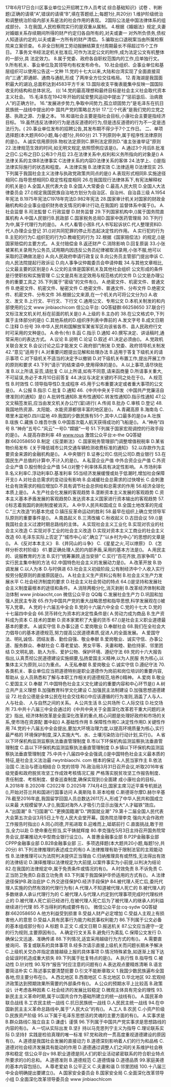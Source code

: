 17年6月17日合川区事业单位公开招聘工作人员考试
综合基础知识》试卷
、判断题(正确的请填“A”,错误的请填“B”,填在答题纸上;每题1分,共20分)
1.维护阶级统治和调整统治阶级内部关系是法的社会作用的表现。
2国际公法是中国法律体系的组成部分。
3.在我国,人民检察院实行的是双重从属制。
4.根据《婚姻法》规定,夫妻对婚姻关系存续期间所得的财产约定归各自所有的,对夫或妻一
对外所负债务,债权人知道该约定的,以夫或妻一方所有的财产清偿。
5.骗取出口退税案当由所属检察院来立案侦查。
6.非全日制用工劳动报酬结算支付周期最长不得超过15个工作日。
7.事务文书经法定机关批准后,可作为法定公文的附件,成为法定公文有机整体的一部分,具
法定效力。
8.属于党委、政府各自职权范围内的工作,应单独行文。
9.所有机关、事业单位及其领导均有权发布命令。
10.社会组织、企事业单位和基层组织可以使用公告这一文种
11.党的十七大以来,大陆和台湾实现了全面直接双向“三通”,即通邮、通商与通航,形成
了两岸全方位交往格局。
12.青海湖是我国面积最大的湖泊,总面积达到4583平方千米
13.国际收支平衡表能集中反映一国国际收支的结构和总体状况。
(((
14.党的最高理想和最终目标是社会主义社会取代资本主义社会。
15.毛泽东在1942年开始的延安整风运动中提出了“惩前毖后、治病救人”的正确方针。
16.“发展进步势力,争取中间势力,孤立顽固势力”是毛泽东在抗日民族统一战线中提出的中
国共产党的策略总方针
17.“三个代表”是我们党的立党之基、执政之源、力量之本。
18.和谐社会主要是指社会目标,小康社会主要是指经济目标。
19.虽然违反法律的行为是违反道德的行为,但是违反道德的行为不一定是违法行为。(
20.事业单位发布的招聘公告,其发布期不得少于7个工作日。
二、单项选择题(本大题共60小题,每小题1分,共60分)
21.下列原则中,属于程序性法律原则的是()。
A.诚实信用原则B.物权法定原则C.罪刑法定原则D.“谁主张谁举证”原则
22.法律规范生效的时间,如无明文规定,依照惯例应该是()。
A.通过3个月后B.批准之日C.公布之日D.公布3个月后
23.在法律关系中,权利和义务所指向的对象是()
A法律关系的主体B法律事实
C法律关系的内容D法律关系的客体
24.法学上、()是指法律实际施行的状态和程度。
A.法律实施
B.法律实效
C.法律适用
D法律现实
25.下列属于我国社会主义法律与执政党政策共同点的是()
A.表现形式相同B.实施途径相同C.指导思想相同D.稳定性程度相同
26.在我国现行法律体系下,有宪法解释权的机关是()
A.全国人民代表大会
B.全国人大常委会
C.最高人民大院
D.全国人大法律委员会
27.()规定我国民族自治地方划分为自治区、自治州、自治县三级
A.1954年宪法
B.1975年宪法C1978年完法D.982年宪法
28.国家审计机关对国家的财政金融机构和企业事业组织财务收支情况的审计行动,在我国的
监督体系中属于()。
A.社会监督
B.司法監督
C.行政监督
D.财务监督
29.下列国家机构中,()属于国务院直属机构
A.中国人民银行B.民政部
C.国家税务总局D.国家中医药管理局
30.下列行为中,属于代理行为的是()。
A.代人看管小孩B.代人书写起诉状C.代人整理资料D.代人办理企业登记
31.()对共同犯罪的停止形态起决定性的作用。
A.实行犯的行为B.主犯的行为C.组织犯的行为D.教峻犯的行为
32.根据《国家赔偿法》的规定,()是国家赔偿的主要方式。
A.支付赔偿金
B.返还财产
C.消除影响
D.回复原装
33.小张被某机关录用为公务员,试用期内因违反公务员纪律被取消录用,小张不服,他可以
采取的正确做法是()
A.向人民政府申请行政复议
B.向公务员主管部门提出申诉
C.向人民法院提起行政诉讼
D.向人事争议仲裁委员会申请仲裁
34.与其他文章相比,公文最主要的区别是()
A.公文的主体是国家机关及其他社会组织
公文形成的条件是行使职权和实施管理
C.公文是具有法定效用与规范格式的文件
D.公文是办理公务的重要工具之
35.下列属于“密级”的文件有()。
A.绝密文件、机密文件、普通文件
B.绝密文件、机密文件、秘密文件
C.绝密文件、普通文件、分布文件
D.绝密文件、机密文件、分布文件
36.根据公文来源,在一个机关内可将公文分为()
A.收文、发文
B.上行文、平行文、下行文
C.通用公文、专用公文
D.本机关制发的和内部使用的公文
www jinbiaochicom
信公众平台:
QQ答疑群:66258650
37.联合行文标注发文机关时,标在前面的机关是()
A.上级的
B.主办的
38.在公文格式中,下列属于主体部分的是()
C.其他系统的D.组织序列表中靠前的
A.发文字号
B.成文日期
C.注释
D.份号
39.中华人民共和国解放军某省军区向该省各市、县人民政府行文时可采用的文种是()。
A.命令(令)
B.函
C.指示
D.通知
40.撰写决定、讲话稿时,通常采用()的表达方式。
A.议论
B.说明
C.论证
D.叙述
41.决定必须由()。
A.党政机关联合发文
B.会议讨论之后才能发文
C.政府部门制发
D.党委、政府领导机关制发
42.“意见”适用于(
A.对重要问题提出见解和处理办法
B.适用于答复下级机关的请示事项
C.对下级机关不适当的决定予以撤销
D.对下级机关布置工作,提出开展工作的原则和要求
43.下列“请示”的结束语中,使用得体的是()。
A.以上事项,请尽快批准
B.以上所请,妥否,请批复
C.以上所请,如有不同意,请来函商量
D.所请事关重大,不可延误,务必于本月10日前答复
44.决议与决定关键的不同之处在于()。
A.规范性
B.时效性
C.领导指导性D.生成程序
45.用于公布重要决定或者重大事项的公文是()。
A.公报
B.指示
C.批复
D.通知
46.《中共中央关于印发〈中国共产党廉洁自律准则)的通知》是()
A.批转性通知B.发布性通知C.转发性通知D.指示性通知
47.公文文稿签发前,应当由发文机关办公厅(室)进行(
A.传阅
B.批办
C.审核
D.登记
48.我国地热资源、太阳能、水能资源都很丰富的地区是()。
A.青藏高原
B.海南岛
C.塔里木盆地D.四川盆地
49.我国的少数民族有55个,其中人口最多的是()a
A.壮族
B.瑶族
C.藏族
D.维吾尔族
0.中国首次载人航天获得成功的飞船是()。
A.“神舟”四号
B.“神舟”五号C.“风云”一号D.“嫦娥”一号
51.下列属于国家宏观调控的行政手段的是()。
A.提高存款利率
48
www.rous
激馆公众平台:e-the
QQ答疑群:662058650
B.制定《反垄断法》
C.国家税务管理部门调整增值税税率
D.某省物价局发布《关于降低城市公共交通车辆检测收费标准的通知》
52.以存款作为主要资金来源的金融机构是()。
A.中央银行
B.证券公司C.信托公司D.商业银行
53.在国民生产总值的计算中,不计入的是()。
A.私营企业产值
中外合资企业产值
C.外资企业产值
D.股份制企业产值
54.()对整个利率体系具有决定性影响。
A.市场利率
B.名义利率C.浮动利率D.基准利率
55当经济发展缓慢或处于低潮时,增加社会保障开支()
A.对社会总需求的变动没有影响
B.会减缓社会总需求的过快增长
C.会刺激社会有效需求的相应增加D.不具有调节社会总供给和总需求的作用
56.经济全球化本质上是()。
A.生产社会化发展的客观趋势
B.垄断资本主义发展的客观趋势
C.资本主义基本矛盾发展的客观趋势D.发达资本主义国家进行资本输出的客观趋势
57.()标志着我国的剥削制度被消灭。
A.中华人民共和国成立
B.全国土地改革的完成
C.“三大改造”的基本完成
D.镇压反革命运动的胜利
58.最早在组织上确立党领导军队原则的重要事件是()。
A.南昌起义
B.三湾改编
C.秋收起义
D.古田会议
59.()是我国社会主义过渡时期总路线的主体。
A.实现社会主义工业化
B.实现对农业的社会主义改造
C.实现对手工业的社会主义改造
D.实现对资本主义工商业的社会主义改造
60.毛泽东实际上否定了“城市中心论”,确立了“以乡村为中心”的思想的文章是()。
A.《反对本本主义》
B.《井冈山的斗争》
C.《星星之火,可以燎原》
D.《怎样分析农村阶级》
61.要正确处理人民的内部矛盾,采用的基本方法是()。
A.用民主的、说服教育的方法
B.实行“统筹兼顾,适当安排”
C.实行“百花齐放,百家争鸣”
D.实行民主集中制的方法
62.中国特色社会主义的发展动力是()。
A.改革开放
B.协调发展
C.以人为本
D.与时俱进
63.社会主义初级阶段,公有制经济中个人收入实行按劳分配原则的直接原因是()。
A.社会主义生产资料公有制
B.社会主义生产力发展水平
C.社会经济制度的要求
D.社会主义社会劳动的特点
64.()是坚持和发展社会主义制度最根本的途径和条件。
A.消除两极分化,消灭剥削
B.改革经济体制和政治体制
www jinbiaocht,con
微信公众平台
QQ每
C.发展社会生产力
D.巩固和加强人民民主专政
65.作为中国共产党的重大战略思想和指导思想,科学发展观在()被写入党章。
A.党的十六届五中全会
B.党的十六届六中全会
C.党的十七大
D.党的十七届四中全会
66.货币转化为资本的决定性条件是(
A.劳动力成为商品
B.生产资料成为资本
C.技术的垄断
D.资本家累积了大量的货币
67.()是社会主义职业道德最基本的要求。
A.诚实守信
B.办事公道
C.爱岗敬业
D.奉献社会
68.我们在全社会大力倡导()的基本道德规范,努力提高公民道德素质,促进人的全面发展。
A.爱国守法、明礼诚信、团结友善、勤俭自强、敬业奉献
B.爱岗敬业、诚实守信、办事公道、服务群众、奉献社会
C.尊老爱幼、男女平等、夫妻和睦、勤俭持家、邻里团结
D.文明礼貌、助人为乐、爱护公物、保护环境、遵纪守法
69.党的十六大报告指出,认真贯彻公民道德建设实施纲要,弘扬爱国主义精神,以为人民服
务为核心,以集体主义为原则,以()为重点。
A.无私奉献
B.爱岗敬业
C.诚实守信
D.遵纪守法
70.各类机关、事业单位应当把道德特别是职业道德作为岗前和岗位培训的重要内容,帮助从
业人员熟悉和了解与本职工作相关的道德规范,培养()精神。
A.爱岗
B.敬业
C.爱国主义
D.奉献
71.中国特色社会主义文化建设的重要内容和中心环节是()
A.树立共产主义理想
B.加强教育科学文化建设
C.加强民主法制建设
D.加强思想道德建设
72.社会公德是全体公民在社会交往和()中应该遵循的行为准则,涵盖了人与人、人与社会、
人与自然之间的关系。
A.公共生活
B.公共场所
C.人际交往
D.社交场所
73.中共十八届三中全会通过的《中共中央关于全面深化改革若干重大问题的决定》指出,
经济体制改革是全面深化改革的重点,核心问题是处理好政府和市场的关系,使市场在资源配
置中起()
A.基础性作用
B.保障性作用C.决定性作用D.关键性作用
74.党的十八届五中全会提出,要加大环境治理力度,以提高环境质量为核心,实行最严格的
环境保护制度,深入实施大气、水、土壤污染防治行动计划,实行()。
A.省以下环保机构监测监察执法垂直管理制度
B.市以下环保机构监测监察执法垂直管理制度
C.县以下环保机构监测监察执法垂直管理制度
D.乡镇以下环保机构监测监察执法垂直管理制度
75.中共十八届四中全会强调,()是中国特色社会主义最本质的特征,是社会主义法治最
rwytnbiaochi. com
根本的保证
A.人民当家作主
B.依法治国
C.法治与德治相结合
D.党的领导
76.政治局3月31日召开会议,听取2016年省级党委和政府脱贫攻坚工作成效考核情况汇报
严格落实脱贫攻坚工作报告制度、责任制度、考核制度、督查巡查制度,确保实现到()全面建
成小康社会的目标。
A.2018年
B.2020年
C2022年
D.2025年
774月4日,国家主席习近平乘专机抵达(),开始对芬兰共和国进行国事访问
A.奥斯陆
B.哥本哈根
C.斯德哥尔摩D.赫尔辛基
78.截至2016年底,我国留学回国人员总数达2611万人,形成了中华人民共和国成立以来最
大规模留学人才(),我国对海外人才吸引力显示出强大“人才磁铁”效应。
A.“出国潮”
B.“归国潮”C.“更换国籍潮”D.“跨国就业潮”
79.第十二届全国人民代表大会第五次会议3月5日上午在人民大会堂开幕。国务院总理李克
强向大会作政府工作报告时指出()
A.同心同德,开拓进取
B.迎难而上,砥砺前行
C.直面挑战,敢于担当,全力以赴
D.使命重在担当,实干铸就辉煌
80.李克强在5月3日主持召开国务院常务会议,部署推动大中型商业银行设立()。
A.普惠金融事业部
B.P2P金融事业部
CPPP金融事业部
D.B2B金融事业部
三、多项选择题(本大题共20小题,每题1分,共20分)
81.下列法律推理的表述成立的有()
A.法律推理有助于限制法官的主观能动性
B.法律推理可以为法院判决提供正当理由
C.归纳推理具有或然性,无法得出有效的法律结论
D.演绎推理以法律规定为大前提,以案件事实为小前提,以判决为结论
82.在我国的法律规定中,属于免责条件或情况的有()。
A.时效免责
B.不诉免责
C.正当防卫免责D.自首立功免责
83.下列属于我国保护华侨适用的方式有()。
A.法律途径保护B.政治庇护
C.外交途径保护D.经济手段保护
84.被代理人死亡后,委托代理人实施的仍然有效的代理行为有(
A.代理人不知道被代理人死亡的
B.被代理人的多数继承人承认代理行为的
C.被代理人与代理人约定到代理事项完成时代理权终止的
D.被代理人死亡前已经进行,在被代理人死亡后为了被代理人的继承人的利益继续进行代理
85.不当得利的构成要件有()。
微信公众平台:cq-sydw
QQ答疑群:662058650
A.他方利益受到损害
B.受益人财产必定增加
C.受益人主观上有损害他人的意思
D.受益人具有民事行为能力和民事权利能力
86.下列属于公文必备的基本组成部分有()
A.标题
B.正文
C.成文日期
D.报送机关
87.公文应当遵守一定的行为规则,主要原因有()。
A.确定行文关系
B.避免行为紊乱
C.保障公文发行
D.确保公文迅速、准确传递
88.下列情况,适宜采用越级行为方式的有()。
A.需要直接询问、答复或联系的具体事项
B.经多次请示直接上级机关而问题长期未予解决
C.上级机关交办并指定直接越级上报的具体事项
D.情况特殊紧急,如逐渐上报下达会延误时机造成重大损失
89.下列属于批复特点的是()。
A.执行性
B.指导性
C.被动性
D.针对性
90.写作“报告”时应注意的问题有()
A.表达观点要精炼清晰
B.语言要简洁朴实
C.陈述事实要清楚扼要
D.引文不能断章取义
1.我国少数民族遍布全国各地,但主要分布在()。
A.西北地区
B.西南地区
C.东北地区
D.华北地区
92.宏观经济政策达到预期效果所需要的外部条件有()。
A.公众的预期水平上比较高
B.政策设讠计考虑各种因素
C.社会经济的发展比较稳定
D.微观主体具有完全的理性
93.新民主主义革命时期,属于以国共合作为基础所建立的统一战线有()。
A.国民革命联合战线
B.工农民主统一战线
C.抗日民族统一战线
D.人民民主统一战线
94.在中国新民主主义革命总路线中,属于“人民大众”的有()。
A.工人
B.农民
C.小资产阶级D.民族资产阶级
95.以下属于毛泽东思想活的灵魂的主要方面的有()。
A.实事求是
B.群众路线C.独立自主
D.谦虚讠谨慎
96.下列属于中国共产党实事求是思想路线的内容的有()。
A.一切从实际出发
B.坚扌持以马克思列宁主义为指导
C.理论联系实际
D.坚持扌实践是检验真理的唯一标准
97.党和政府一贯高度重视道德建设的原因有()。
A.道德是我国社会发展的直接动力
B.道德深刻影响着人们的行为和品格
C.道德对社会经济发展具有能动的作用
D.道德通过调整人们之间的关系维护社会秩序和稳定
信公众平台v
98.职业道德是同人们的职业活动紧密联系的符合职业特点所要求的()的总和。
A.道德准则
B.道德规范
C.道德情操
D.道德品质
99.家庭美德的基本内容包括()。
A.尊老爱幼
B.公平正义
C.夫妻和谐
D.邻里团结
100.十八届三中全会明确提出要建立()。
A.国家安全委员会
B.国家安全局
C.全面深化改革领导小组
D.全面深化改革领导委员会
www jinbiaochlcom